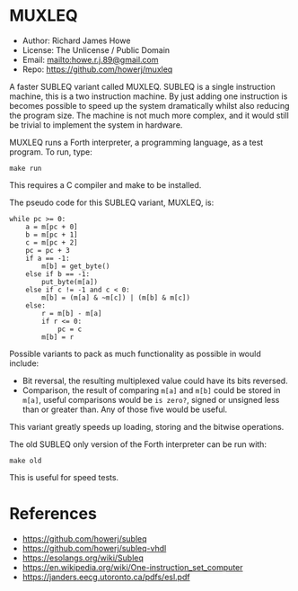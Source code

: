 # MUXLEQ

* Author: Richard James Howe
* License: The Unlicense / Public Domain
* Email: <mailto:howe.r.j.89@gmail.com>
* Repo: <https://github.com/howerj/muxleq>

A faster SUBLEQ variant called MUXLEQ. SUBLEQ is a single instruction machine, 
this is a two instruction machine. By just adding one instruction is becomes possible to
speed up the system dramatically whilst also reducing the program size. The
machine is not much more complex, and it would still be trivial to implement the
system in hardware.

MUXLEQ runs a Forth interpreter, a programming language, as a test program. 
To run, type:

	make run

This requires a C compiler and make to be installed.

The pseudo code for this SUBLEQ variant, MUXLEQ, is:

	while pc >= 0:
		a = m[pc + 0]
		b = m[pc + 1]
		c = m[pc + 2]
		pc = pc + 3
		if a == -1:
			m[b] = get_byte()
		else if b == -1:
			put_byte(m[a])
		else if c != -1 and c < 0:
			m[b] = (m[a] & ~m[c]) | (m[b] & m[c])
		else:
			r = m[b] - m[a]
			if r <= 0:
				pc = c
			m[b] = r

Possible variants to pack as much functionality as possible in would include:

* Bit reversal, the resulting multiplexed value could have its bits reversed.
* Comparison, the result of comparing `m[a]` and `m[b]` could be stored in
  `m[a]`, useful comparisons would be `is zero?`, signed or unsigned less than
  or greater than. Any of those five would be useful.

This variant greatly speeds up loading, storing and the bitwise operations.

The old SUBLEQ only version of the Forth interpreter can be run with:

	make old

This is useful for speed tests.

# References

* <https://github.com/howerj/subleq>
* <https://github.com/howerj/subleq-vhdl>
* <https://esolangs.org/wiki/Subleq>
* <https://en.wikipedia.org/wiki/One-instruction_set_computer>
* <https://janders.eecg.utoronto.ca/pdfs/esl.pdf>
